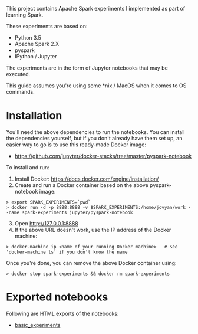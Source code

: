 This project contains Apache Spark experiments I implemented as part of learning Spark.

These experiments are based on:

* Python 3.5
* Apache Spark 2.X
* pyspark
* IPython / Jupyter

The experiments are in the form of Jupyter notebooks that may be executed.

This guide assumes you're using some \*nix / MacOS when it comes to OS commands.

# Installation

You'll need the above dependencies to run the notebooks.  You can install the dependencies yourself, but if you don't already have them set up, an easier way to go is to use this ready-made Docker image:

* https://github.com/jupyter/docker-stacks/tree/master/pyspark-notebook

To install and run:

1. Install Docker: https://docs.docker.com/engine/installation/
2. Create and run a Docker container based on the above pyspark-notebook image:

  ```
  > export SPARK_EXPERIMENTS=`pwd`
  > docker run -d -p 8888:8888 -v $SPARK_EXPERIMENTS:/home/jovyan/work --name spark-experiments jupyter/pyspark-notebook
  ```

3. Open http://127.0.0.1:8888
4. If the above URL doesn't work, use the IP address of the Docker machine:
```
> docker-machine ip <name of your running Docker machine>   # See 'docker-machine ls' if you don't know the name
```

Once you're done, you can remove the above Docker container using:

```
> docker stop spark-experiments && docker rm spark-experiments
```

# Exported notebooks

Following are HTML exports of the notebooks:

* [basic_experiments](https://rawgit.com/rsmith72/spark-experiments/master/basic_experiments.html)

